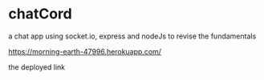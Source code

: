 # chatCord
a chat app using socket.io, express and nodeJs to revise the fundamentals

https://morning-earth-47996.herokuapp.com/ 

the deployed link
